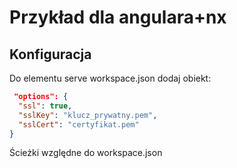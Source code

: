 # Przykład dla angulara+nx

## Konfiguracja
Do elementu serve workspace.json dodaj obiekt:
```json
 "options": {
  "ssl": true,
  "sslKey": "klucz_prywatny.pem",
  "sslCert": "certyfikat.pem"
}
```

Ścieżki względne do workspace.json
